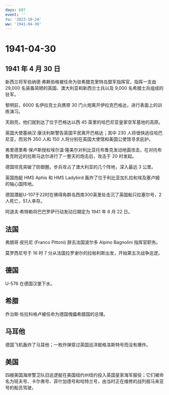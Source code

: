 ```yaml
---
days: 607
event: ''
ru: '2023-10-24'
ww: '1941-04-30'
---
```


# 1941-04-30

## 1941 年 4 月 30 日

新西兰将军伯纳德·弗赖伯格被任命为驻希腊克里特岛盟军指挥官，指挥一支由
29,000 名装备简陋的英国、澳大利亚和新西兰士兵以及 9,000
名希腊士兵组成的驻军。

黎明前，6000 名伊拉克士兵携带 30
门火炮离开伊拉克巴格达，进行表面上的训练演习。

天刚亮，他们就到达了位于巴格达以西 45 英里的哈巴尼亚皇家空军基地的高原。

英国大使基纳汉·康沃利斯警告英国平民离开巴格达；其中 230
人将很快逃往哈巴尼亚，而另外 350 人和 150
人将分别在英国大使馆和美国公使馆寻求庇护。

弗里德里希·保卢斯授权埃尔温·隆美尔对利比亚托布鲁克发动地面攻击，在对托布鲁克附近的拉斯马达尔进行了一整天的炮击后，攻击于
20 时发起。

德国坦克突破了防御圈，步兵攻占了澳大利亚的几个阵地，深入最远 3 公里。

英国炮艇 HMS Aphis 和 HMS Ladybird
轰炸了位于利比亚加扎拉和埃及塞卢姆的轴心国阵地。

德国潜艇U-107于22时在佛得角群岛西南300英里处击沉了英国船只拉塞尔号，2人死亡，51人幸存。

阿道夫·希特勒将巴巴罗萨行动发动日期定为 1941 年 6 月 22 日。

## 法国

弗朗哥·皮托尼 (Franco Pittoni) 辞去法国波尔多 Alpino Bagnolini
指挥官职务。

莫罗西尼号于 16 时 7
分从法国拉罗谢尔的拉帕利斯出发，开始第五次战争巡逻。

## 德国

U-576 在德国汉堡下水。

## 希腊

乔治斯·佐拉科格卢被任命为德国傀儡希腊国的总理。

## 马耳他

德国飞机轰炸了马耳他；一枚炸弹穿过英国巡洋舰格洛斯特号而没有爆炸。

## 美国

四艘美国海岸警卫队旧巡逻艇在美国纽约州纽约投入英国皇家海军服役；它们被命名为班夫号、卡尔弗号、菲什加德号和哈特兰号，由当时正在维修的战列舰马来亚号的船员驾驶。